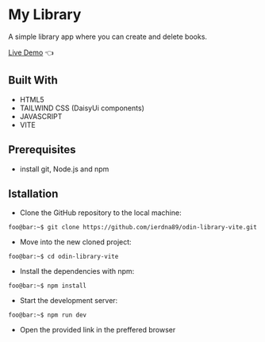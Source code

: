 # My Library

A simple library app where you can create and delete books.

[Live Demo](https://odin-library-vite.vercel.app/) :point_left:

## Built With

- HTML5
- TAILWIND CSS (DaisyUi components)
- JAVASCRIPT
- VITE

## Prerequisites

- install git, Node.js and npm

## Istallation

- Clone the GitHub repository to the local machine:

```console
foo@bar:~$ git clone https://github.com/ierdna89/odin-library-vite.git
```

- Move into the new cloned project:

```console
foo@bar:~$ cd odin-library-vite
```

- Install the dependencies with npm:

```console
foo@bar:~$ npm install
```

- Start the development server:

```console
foo@bar:~$ npm run dev
```

- Open the provided link in the preffered browser

